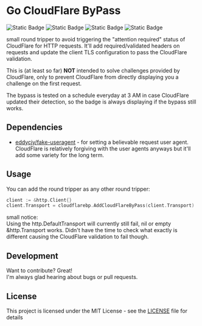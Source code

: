# Go CloudFlare ByPass
![Static Badge](https://img.shields.io/badge/tests-passing-green?logo=go&color=green)
![Static Badge](https://img.shields.io/badge/tests-100%25-green?logo=github&label=coverage&color=green)
![Static Badge](https://img.shields.io/badge/license-mit-green?color=green)
![Static Badge](https://img.shields.io/badge/go_report-A%2B-green?color=green)


small round tripper to avoid triggering the "attention required" status of CloudFlare for HTTP requests.
It'll add required/validated headers on requests and update the client TLS configuration to pass the CloudFlare validation.

This is (at least so far) **NOT** intended to solve challenges provided by CloudFlare, only to prevent CloudFlare from directly displaying you a challenge on the first request.

The bypass is tested on a schedule everyday at 3 AM in case CloudFlare updated their detection, so the badge is always displaying if the bypass still works.

## Dependencies
- [eddycjy/fake-useragent](https://github.com/EDDYCJY/fake-useragent) - for setting a believable request user agent.
CloudFlare is relatively forgiving with the user agents anyways but it'll add some variety for the long term.

## Usage
You can add the round tripper as any other round tripper:
```go
client := &http.Client{}
client.Transport = cloudflarebp.AddCloudFlareByPass(client.Transport)
```

small notice:  
Using the http.DefaultTransport will currently still fail, nil or empty &http.Transport works.
Didn't have the time to check what exactly is different causing the CloudFlare validation to fail though.

## Development
Want to contribute? Great!  
I'm always glad hearing about bugs or pull requests.

## License
This project is licensed under the MIT License - see the [LICENSE](LICENSE) file for details
